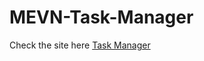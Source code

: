 # MEVN-Task-Manager

Check the site here [Task Manager](https://yash-task-manager14.herokuapp.com/)
